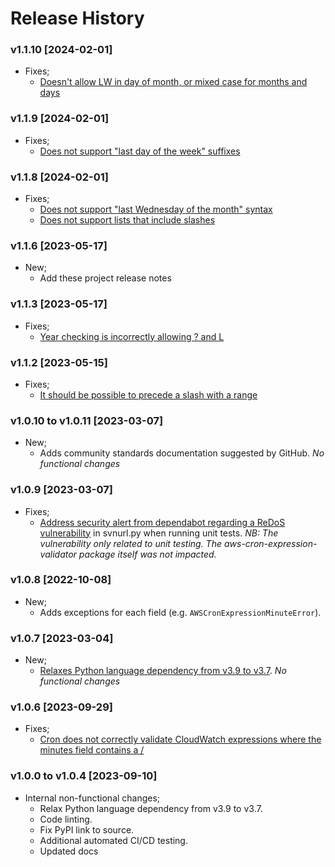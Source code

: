 # Release History

### v1.1.10 [2024-02-01]

- Fixes;
  - [Doesn't allow LW in day of month, or mixed case for months and days](https://github.com/grumBit/aws_cron_expression_validator/issues/18)

### v1.1.9 [2024-02-01]

- Fixes;
  - [Does not support "last day of the week" suffixes](https://github.com/grumBit/aws_cron_expression_validator/issues/12#issuecomment-1920567609)

### v1.1.8 [2024-02-01]

- Fixes;
  - [Does not support "last Wednesday of the month" syntax](https://github.com/grumBit/aws_cron_expression_validator/issues/12)
  - [Does not support lists that include slashes](https://github.com/grumBit/aws_cron_expression_validator/issues/13)

### v1.1.6 [2023-05-17]

- New;
  - Add these project release notes

### v1.1.3 [2023-05-17]

- Fixes;
  - [Year checking is incorrectly allowing ? and L](https://github.com/grumBit/aws_cron_expression_validator/issues/7)

### v1.1.2 [2023-05-15]

- Fixes;
  - [It should be possible to precede a slash with a range](https://github.com/grumBit/aws_cron_expression_validator/issues/6#issuecomment-1547031279)

### v1.0.10 to v1.0.11 [2023-03-07]

- New;
  - Adds community standards documentation suggested by GitHub. _No functional changes_

### v1.0.9 [2023-03-07]

- Fixes;
  - [Address security alert from dependabot regarding a ReDoS vulnerability](https://github.com/grumBit/aws_cron_expression_validator/pull/4) in svnurl.py when running unit tests. _NB: The vulnerability only related to unit testing. The aws-cron-expression-validator package itself was not impacted._

### v1.0.8 [2022-10-08]

- New;
  - Adds exceptions for each field (e.g. `AWSCronExpressionMinuteError`).

### v1.0.7 [2023-03-04]

- New;
  - [Relaxes Python language dependency from v3.9 to v3.7](https://github.com/grumBit/aws_cron_expression_validator/issues/1#issuecomment-1265588982). _No functional changes_

### v1.0.6 [2023-09-29]

- Fixes;
  - [Cron does not correctly validate CloudWatch expressions where the minutes field contains a /](https://github.com/grumBit/aws_cron_expression_validator/issues/1)

### v1.0.0 to v1.0.4 [2023-09-10]

- Internal non-functional changes;
  - Relax Python language dependency from v3.9 to v3.7.
  - Code linting.
  - Fix PyPI link to source.
  - Additional automated CI/CD testing.
  - Updated docs
